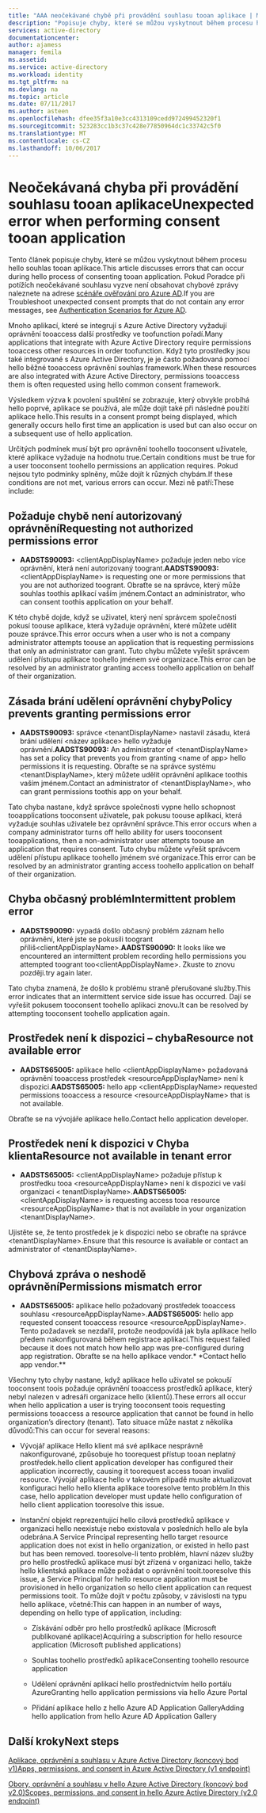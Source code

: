 ```yaml
---
title: "AAA neočekávané chybě při provádění souhlasu tooan aplikace | Microsoft Docs"
description: "Popisuje chyby, které se můžou vyskytnout během procesu hello souhlas tooan aplikace a co můžete dělat o nich"
services: active-directory
documentationcenter: 
author: ajamess
manager: femila
ms.assetid: 
ms.service: active-directory
ms.workload: identity
ms.tgt_pltfrm: na
ms.devlang: na
ms.topic: article
ms.date: 07/11/2017
ms.author: asteen
ms.openlocfilehash: dfee35f3a10e3cc4313109cedd972499452320f1
ms.sourcegitcommit: 523283cc1b3c37c428e77850964dc1c33742c5f0
ms.translationtype: MT
ms.contentlocale: cs-CZ
ms.lasthandoff: 10/06/2017
---
```

# <a name="unexpected-error-when-performing-consent-tooan-application"></a><span data-ttu-id="a2b3b-103">Neočekávaná chyba při provádění souhlasu tooan aplikace</span><span class="sxs-lookup"><span data-stu-id="a2b3b-103">Unexpected error when performing consent tooan application</span></span>

<span data-ttu-id="a2b3b-104">Tento článek popisuje chyby, které se můžou vyskytnout během procesu hello souhlas tooan aplikace.</span><span class="sxs-lookup"><span data-stu-id="a2b3b-104">This article discusses errors that can occur during hello process of consenting tooan application.</span></span> <span data-ttu-id="a2b3b-105">Pokud Poradce při potížích neočekávané souhlasu vyzve není obsahovat chybové zprávy naleznete na adrese [scénáře ověřování pro Azure AD](https://docs.microsoft.com/azure/active-directory/develop/active-directory-authentication-scenarios).</span><span class="sxs-lookup"><span data-stu-id="a2b3b-105">If you are Troubleshoot unexpected consent prompts that do not contain any error messages, see [Authentication Scenarios for Azure AD](https://docs.microsoft.com/azure/active-directory/develop/active-directory-authentication-scenarios).</span></span>

<span data-ttu-id="a2b3b-106">Mnoho aplikací, které se integrují s Azure Active Directory vyžadují oprávnění tooaccess další prostředky ve toofunction pořadí.</span><span class="sxs-lookup"><span data-stu-id="a2b3b-106">Many applications that integrate with Azure Active Directory require permissions tooaccess other resources in order toofunction.</span></span> <span data-ttu-id="a2b3b-107">Když tyto prostředky jsou také integrované s Azure Active Directory, je je často požadovaná pomocí hello běžné tooaccess oprávnění souhlas framework.</span><span class="sxs-lookup"><span data-stu-id="a2b3b-107">When these resources are also integrated with Azure Active Directory, permissions tooaccess them is often requested using hello common consent framework.</span></span> 

<span data-ttu-id="a2b3b-108">Výsledkem výzva k povolení spuštění se zobrazuje, který obvykle probíhá hello poprvé, aplikace se používá, ale může dojít také při následné použití aplikace hello.</span><span class="sxs-lookup"><span data-stu-id="a2b3b-108">This results in a consent prompt being displayed, which generally occurs hello first time an application is used but can also occur on a subsequent use of hello application.</span></span>

<span data-ttu-id="a2b3b-109">Určitých podmínek musí být pro oprávnění toohello tooconsent uživatele, které aplikace vyžaduje na hodnotu true.</span><span class="sxs-lookup"><span data-stu-id="a2b3b-109">Certain conditions must be true for a user tooconsent toohello permissions an application requires.</span></span> <span data-ttu-id="a2b3b-110">Pokud nejsou tyto podmínky splněny, může dojít k různých chybám.</span><span class="sxs-lookup"><span data-stu-id="a2b3b-110">If these conditions are not met, various errors can occur.</span></span> <span data-ttu-id="a2b3b-111">Mezi ně patří:</span><span class="sxs-lookup"><span data-stu-id="a2b3b-111">These include:</span></span>

## <a name="requesting-not-authorized-permissions-error"></a><span data-ttu-id="a2b3b-112">Požaduje chybě není autorizovaný oprávnění</span><span class="sxs-lookup"><span data-stu-id="a2b3b-112">Requesting not authorized permissions error</span></span>
* <span data-ttu-id="a2b3b-113">**AADSTS90093:** &lt;clientAppDisplayName&gt; požaduje jeden nebo více oprávnění, která není autorizovaný toogrant.</span><span class="sxs-lookup"><span data-stu-id="a2b3b-113">**AADSTS90093:** &lt;clientAppDisplayName&gt; is requesting one or more permissions that you are not authorized toogrant.</span></span> <span data-ttu-id="a2b3b-114">Obraťte se na správce, který může souhlas toothis aplikací vaším jménem.</span><span class="sxs-lookup"><span data-stu-id="a2b3b-114">Contact an administrator, who can consent toothis application on your behalf.</span></span>

<span data-ttu-id="a2b3b-115">K této chybě dojde, když se uživatel, který není správcem společnosti pokusí toouse aplikace, která vyžaduje oprávnění, které můžete udělit pouze správce.</span><span class="sxs-lookup"><span data-stu-id="a2b3b-115">This error occurs when a user who is not a company administrator attempts toouse an application that is requesting permissions that only an administrator can grant.</span></span> <span data-ttu-id="a2b3b-116">Tuto chybu můžete vyřešit správcem udělení přístupu aplikace toohello jménem své organizace.</span><span class="sxs-lookup"><span data-stu-id="a2b3b-116">This error can be resolved by an administrator granting access toohello application on behalf of their organization.</span></span>

## <a name="policy-prevents-granting-permissions-error"></a><span data-ttu-id="a2b3b-117">Zásada brání udělení oprávnění chyby</span><span class="sxs-lookup"><span data-stu-id="a2b3b-117">Policy prevents granting permissions error</span></span>
* <span data-ttu-id="a2b3b-118">**AADSTS90093:** správce &lt;tenantDisplayName&gt; nastavil zásadu, která brání udělení &lt;název aplikace&gt; hello vyžaduje oprávnění.</span><span class="sxs-lookup"><span data-stu-id="a2b3b-118">**AADSTS90093:** An administrator of &lt;tenantDisplayName&gt; has set a policy that prevents you from granting &lt;name of app&gt; hello permissions it is requesting.</span></span> <span data-ttu-id="a2b3b-119">Obraťte se na správce systému &lt;tenantDisplayName&gt;, který můžete udělit oprávnění aplikace toothis vaším jménem.</span><span class="sxs-lookup"><span data-stu-id="a2b3b-119">Contact an administrator of &lt;tenantDisplayName&gt;, who can grant permissions toothis app on your behalf.</span></span>

<span data-ttu-id="a2b3b-120">Tato chyba nastane, když správce společnosti vypne hello schopnost tooapplications tooconsent uživatele, pak pokusu toouse aplikaci, která vyžaduje souhlas uživatele bez oprávnění správce.</span><span class="sxs-lookup"><span data-stu-id="a2b3b-120">This error occurs when a company administrator turns off hello ability for users tooconsent tooapplications, then a non-administrator user attempts toouse an application that requires consent.</span></span> <span data-ttu-id="a2b3b-121">Tuto chybu můžete vyřešit správcem udělení přístupu aplikace toohello jménem své organizace.</span><span class="sxs-lookup"><span data-stu-id="a2b3b-121">This error can be resolved by an administrator granting access toohello application on behalf of their organization.</span></span>

## <a name="intermittent-problem-error"></a><span data-ttu-id="a2b3b-122">Chyba občasný problém</span><span class="sxs-lookup"><span data-stu-id="a2b3b-122">Intermittent problem error</span></span>
* <span data-ttu-id="a2b3b-123">**AADSTS90090:** vypadá došlo občasný problém záznam hello oprávnění, které jste se pokusili toogrant příliš&lt;clientAppDisplayName&gt;.</span><span class="sxs-lookup"><span data-stu-id="a2b3b-123">**AADSTS90090:** It looks like we encountered an intermittent problem recording hello permissions you attempted toogrant too&lt;clientAppDisplayName&gt;.</span></span> <span data-ttu-id="a2b3b-124">Zkuste to znovu později.</span><span class="sxs-lookup"><span data-stu-id="a2b3b-124">try again later.</span></span>

<span data-ttu-id="a2b3b-125">Tato chyba znamená, že došlo k problému straně přerušované služby.</span><span class="sxs-lookup"><span data-stu-id="a2b3b-125">This error indicates that an intermittent service side issue has occurred.</span></span> <span data-ttu-id="a2b3b-126">Dají se vyřešit pokusem tooconsent toohello aplikaci znovu.</span><span class="sxs-lookup"><span data-stu-id="a2b3b-126">It can be resolved by attempting tooconsent toohello application again.</span></span>

## <a name="resource-not-available-error"></a><span data-ttu-id="a2b3b-127">Prostředek není k dispozici – chyba</span><span class="sxs-lookup"><span data-stu-id="a2b3b-127">Resource not available error</span></span>
* <span data-ttu-id="a2b3b-128">**AADSTS65005:** aplikace hello &lt;clientAppDisplayName&gt; požadovaná oprávnění tooaccess prostředek &lt;resourceAppDisplayName&gt; není k dispozici.</span><span class="sxs-lookup"><span data-stu-id="a2b3b-128">**AADSTS65005:** hello app &lt;clientAppDisplayName&gt; requested permissions tooaccess a resource &lt;resourceAppDisplayName&gt; that is not available.</span></span> 

<span data-ttu-id="a2b3b-129">Obraťte se na vývojáře aplikace hello.</span><span class="sxs-lookup"><span data-stu-id="a2b3b-129">Contact hello application developer.</span></span>

##  <a name="resource-not-available-in-tenant-error"></a><span data-ttu-id="a2b3b-130">Prostředek není k dispozici v Chyba klienta</span><span class="sxs-lookup"><span data-stu-id="a2b3b-130">Resource not available in tenant error</span></span>
* <span data-ttu-id="a2b3b-131">**AADSTS65005:** &lt;clientAppDisplayName&gt; požaduje přístup k prostředku tooa &lt;resourceAppDisplayName&gt; není k dispozici ve vaší organizaci &lt; tenantDisplayName&gt;.</span><span class="sxs-lookup"><span data-stu-id="a2b3b-131">**AADSTS65005:** &lt;clientAppDisplayName&gt; is requesting access tooa resource &lt;resourceAppDisplayName&gt; that is not available in your organization &lt;tenantDisplayName&gt;.</span></span> 

<span data-ttu-id="a2b3b-132">Ujistěte se, že tento prostředek je k dispozici nebo se obraťte na správce &lt;tenantDisplayName&gt;.</span><span class="sxs-lookup"><span data-stu-id="a2b3b-132">Ensure that this resource is available or contact an administrator of &lt;tenantDisplayName&gt;.</span></span>

## <a name="permissions-mismatch-error"></a><span data-ttu-id="a2b3b-133">Chybová zpráva o neshodě oprávnění</span><span class="sxs-lookup"><span data-stu-id="a2b3b-133">Permissions mismatch error</span></span>
* <span data-ttu-id="a2b3b-134">**AADSTS65005:** aplikace hello požadovaný prostředek tooaccess souhlasu &lt;resourceAppDisplayName&gt;.</span><span class="sxs-lookup"><span data-stu-id="a2b3b-134">**AADSTS65005:** hello app requested consent tooaccess resource &lt;resourceAppDisplayName&gt;.</span></span> <span data-ttu-id="a2b3b-135">Tento požadavek se nezdařil, protože neodpovídá jak byla aplikace hello předem nakonfigurovaná během registrace aplikací.</span><span class="sxs-lookup"><span data-stu-id="a2b3b-135">This request failed because it does not match how hello app was pre-configured during app registration.</span></span> <span data-ttu-id="a2b3b-136">Obraťte se na hello aplikace vendor.* *</span><span class="sxs-lookup"><span data-stu-id="a2b3b-136">Contact hello app vendor.**</span></span>

<span data-ttu-id="a2b3b-137">Všechny tyto chyby nastane, když aplikace hello uživatel se pokouší tooconsent toois požaduje oprávnění tooaccess prostředků aplikace, který nebyl nalezen v adresáři organizace hello (klientů).</span><span class="sxs-lookup"><span data-stu-id="a2b3b-137">These errors all occur when hello application a user is trying tooconsent toois requesting permissions tooaccess a resource application that cannot be found in hello organization’s directory (tenant).</span></span> <span data-ttu-id="a2b3b-138">Tato situace může nastat z několika důvodů:</span><span class="sxs-lookup"><span data-stu-id="a2b3b-138">This can occur for several reasons:</span></span>

-   <span data-ttu-id="a2b3b-139">Vývojář aplikace Hello klient má své aplikace nesprávně nakonfigurované, způsobuje ho toorequest přístup tooan neplatný prostředek.</span><span class="sxs-lookup"><span data-stu-id="a2b3b-139">hello client application developer has configured their application incorrectly, causing it toorequest access tooan invalid resource.</span></span> <span data-ttu-id="a2b3b-140">Vývojář aplikace hello v takovém případě musíte aktualizovat konfiguraci hello hello klienta aplikace tooresolve tento problém.</span><span class="sxs-lookup"><span data-stu-id="a2b3b-140">In this case, hello application developer must update hello configuration of hello client application tooresolve this issue.</span></span>

-   <span data-ttu-id="a2b3b-141">Instanční objekt reprezentující hello cílová prostředků aplikace v organizaci hello neexistuje nebo existovala v posledních hello ale byla odebrána.</span><span class="sxs-lookup"><span data-stu-id="a2b3b-141">A Service Principal representing hello target resource application does not exist in hello organization, or existed in hello past but has been removed.</span></span> <span data-ttu-id="a2b3b-142">tooresolve-li tento problém, hlavní název služby pro hello prostředků aplikace musí být zřízená v organizaci hello, takže hello klientská aplikace může požádat o oprávnění tooit.</span><span class="sxs-lookup"><span data-stu-id="a2b3b-142">tooresolve this issue, a Service Principal for hello resource application must be provisioned in hello organization so hello client application can request permissions tooit.</span></span> <span data-ttu-id="a2b3b-143">To může dojít v počtu způsoby, v závislosti na typu hello aplikace, včetně:</span><span class="sxs-lookup"><span data-stu-id="a2b3b-143">This can happen in an number of ways, depending on hello type of application, including:</span></span>

    -   <span data-ttu-id="a2b3b-144">Získávání odběr pro hello prostředků aplikace (Microsoft publikované aplikace)</span><span class="sxs-lookup"><span data-stu-id="a2b3b-144">Acquiring a subscription for hello resource application (Microsoft published applications)</span></span>

    -   <span data-ttu-id="a2b3b-145">Souhlas toohello prostředků aplikace</span><span class="sxs-lookup"><span data-stu-id="a2b3b-145">Consenting toohello resource application</span></span>

    -   <span data-ttu-id="a2b3b-146">Udělení oprávnění aplikací hello prostřednictvím hello portálu Azure</span><span class="sxs-lookup"><span data-stu-id="a2b3b-146">Granting hello application permissions via hello Azure Portal</span></span>

    -   <span data-ttu-id="a2b3b-147">Přidání aplikace hello z hello Azure AD Application Gallery</span><span class="sxs-lookup"><span data-stu-id="a2b3b-147">Adding hello application from hello Azure AD Application Gallery</span></span>

## <a name="next-steps"></a><span data-ttu-id="a2b3b-148">Další kroky</span><span class="sxs-lookup"><span data-stu-id="a2b3b-148">Next steps</span></span> 

[<span data-ttu-id="a2b3b-149">Aplikace, oprávnění a souhlasu v Azure Active Directory (koncový bod v1)</span><span class="sxs-lookup"><span data-stu-id="a2b3b-149">Apps, permissions, and consent in Azure Active Directory (v1 endpoint)</span></span>](https://docs.microsoft.com/azure/active-directory/active-directory-apps-permissions-consent)<br>

[<span data-ttu-id="a2b3b-150">Obory, oprávnění a souhlasu v hello Azure Active Directory (koncový bod v2.0)</span><span class="sxs-lookup"><span data-stu-id="a2b3b-150">Scopes, permissions, and consent in hello Azure Active Directory (v2.0 endpoint)</span></span>](https://docs.microsoft.com/azure/active-directory/develop/active-directory-v2-scopes)


